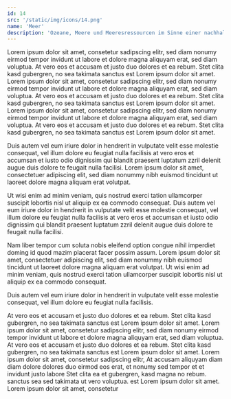 ```yaml
---
id: 14
src: '/static/img/icons/14.png'
name: 'Meer'
description: 'Ozeane, Meere und Meeresressourcen im Sinne einer nachhaltigen Entwicklung erhalten und nachhaltig nutzen'
---
```

Lorem ipsum dolor sit amet, consetetur sadipscing elitr, sed diam nonumy eirmod tempor invidunt ut labore et dolore magna
aliquyam erat, sed diam voluptua. At vero eos et accusam et justo duo dolores et ea rebum. Stet clita kasd gubergren, no
sea takimata sanctus est Lorem ipsum dolor sit amet. Lorem ipsum dolor sit amet, consetetur sadipscing elitr, sed diam
nonumy eirmod tempor invidunt ut labore et dolore magna aliquyam erat, sed diam voluptua. At vero eos et accusam et
justo duo dolores et ea rebum. Stet clita kasd gubergren, no sea takimata sanctus est Lorem ipsum dolor sit amet.
Lorem ipsum dolor sit amet, consetetur sadipscing elitr, sed diam nonumy eirmod tempor invidunt ut labore et dolore
magna aliquyam erat, sed diam voluptua. At vero eos et accusam et justo duo dolores et ea rebum. Stet clita kasd
gubergren, no sea takimata sanctus est Lorem ipsum dolor sit amet.

Duis autem vel eum iriure dolor in hendrerit in vulputate velit esse molestie consequat, vel illum dolore eu feugiat
nulla facilisis at vero eros et accumsan et iusto odio dignissim qui blandit praesent luptatum zzril delenit augue duis
dolore te feugait nulla facilisi. Lorem ipsum dolor sit amet, consectetuer adipiscing elit, sed diam nonummy nibh
euismod tincidunt ut laoreet dolore magna aliquam erat volutpat.

Ut wisi enim ad minim veniam, quis nostrud exerci tation ullamcorper suscipit lobortis nisl ut aliquip ex ea commodo
consequat. Duis autem vel eum iriure dolor in hendrerit in vulputate velit esse molestie consequat, vel illum dolore eu
feugiat nulla facilisis at vero eros et accumsan et iusto odio dignissim qui blandit praesent luptatum zzril delenit
augue duis dolore te feugait nulla facilisi.

Nam liber tempor cum soluta nobis eleifend option congue nihil imperdiet doming id quod mazim placerat facer possim
assum. Lorem ipsum dolor sit amet, consectetuer adipiscing elit, sed diam nonummy nibh euismod tincidunt ut laoreet
dolore magna aliquam erat volutpat. Ut wisi enim ad minim veniam, quis nostrud exerci tation ullamcorper suscipit
lobortis nisl ut aliquip ex ea commodo consequat.

Duis autem vel eum iriure dolor in hendrerit in vulputate velit esse molestie consequat, vel illum dolore eu feugiat
nulla facilisis.

At vero eos et accusam et justo duo dolores et ea rebum. Stet clita kasd gubergren, no sea takimata sanctus est Lorem
ipsum dolor sit amet. Lorem ipsum dolor sit amet, consetetur sadipscing elitr, sed diam nonumy eirmod tempor invidunt
ut labore et dolore magna aliquyam erat, sed diam voluptua. At vero eos et accusam et justo duo dolores et ea rebum.
Stet clita kasd gubergren, no sea takimata sanctus est Lorem ipsum dolor sit amet. Lorem ipsum dolor sit amet,
consetetur sadipscing elitr, At accusam aliquyam diam diam dolore dolores duo eirmod eos erat, et nonumy sed tempor et
et invidunt justo labore Stet clita ea et gubergren, kasd magna no rebum. sanctus sea sed takimata ut vero voluptua.
est Lorem ipsum dolor sit amet. Lorem ipsum dolor sit amet, consetetur